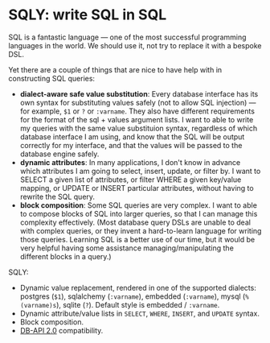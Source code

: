# SQLY: write SQL in SQL

SQL is a fantastic language — one of the most successful programming languages in the world. We should use it, not try to replace it with a bespoke DSL. 

Yet there are a couple of things that are nice to have help with in constructing SQL queries:

* **dialect-aware safe value substitution**: Every database interface has its own syntax for substituting values safely (not to allow SQL injection) — for example, `$1` or `?` or `:varname`. They also have different requirements for the format of the sql + values argument lists. I want to able to write my queries with the same value substituion syntax, regardless of which database interface I am using, and know that the SQL will be output correctly for my interface, and that the values will be passed to the database engine safely. 
* **dynamic attributes**: In many applications, I don't know in advance which attributes I am going to select, insert, update, or filter by. I want to SELECT a given list of attributes, or filter WHERE a given key/value mapping, or UPDATE or INSERT particular attributes, without having to rewrite the SQL query.
* **block composition**: Some SQL queries are very complex. I want to able to compose blocks of SQL into larger queries, so that I can manage this complexity effectively. (Most database query DSLs are unable to deal with complex queries, or they invent a hard-to-learn language for writing those queries. Learning SQL is a better use of our time, but it would be very helpful having some assistance managing/manipulating the different blocks in a query.)

SQLY:

* Dynamic value replacement, rendered in one of the supported dialects: postgres (`$1`), sqlalchemy (`:varname`), embedded (`:varname`), mysql (`%(varname)s`), sqlite (`?`). Default style is embedded / `:varname`.
* Dynamic attribute/value lists in `SELECT`,  `WHERE`, `INSERT`, and `UPDATE` syntax.
* Block composition.
* [DB-API 2.0](https://peps.python.org/pep-0249/) compatibility.